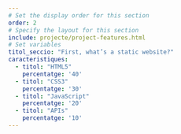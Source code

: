 ```yaml
---
# Set the display order for this section
order: 2
# Specify the layout for this section
include: projecte/project-features.html
# Set variables
titol_seccio: "First, what’s a static website?"
caracteristiques:
  - titol: "HTML5"
    percentatge: '40'
  - titol: "CSS3"
    percentatge: '30'
  - titol: "JavaScript"
    percentatge: '20'
  - titol: "APIs"
    percentatge: '10'
---
```

